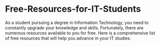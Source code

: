 # Free-Resources-for-IT-Students
As a student pursuing a degree in Information Technology, you need to constantly upgrade your knowledge and skills. Fortunately, there are numerous resources available to you for free. Here is a comprehensive list of free resources that will help you advance in your IT studies:
